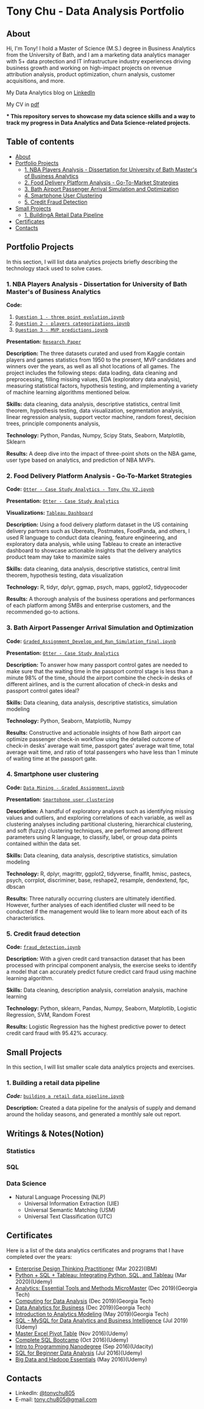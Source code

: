# Tony Chu - Data Analysis Portfolio 

## About
Hi, I'm Tony! I hold a Master of Science (M.S.) degree in Business Analytics from the University of Bath, 
and I am a marketing data analytics manager with 5+ data protection and IT infrastructure industry experiences driving 
business growth and working on high-impact projects on revenue attribution analysis, product optimization, 
churn analysis, customer acquisitions, and more.

My Data Analytics blog on [LinkedIn](https://www.linkedin.com/in/tonychu805/)

My CV in [pdf](https://drive.google.com/file/d/1P81KU3X1V8isxEm174itsk_tJJQOasAi/view?usp=sharing)

<b>
* This repository serves to showcase my data science skills and a way to track my progress in Data Analytics and Data Science-related projects.
</b>

## Table of contents
- [About](#about)
- [Portfolio Projects](#portfolio-projects)
	+ [1. NBA Players Analysis - Dissertation for University of Bath Master's of Business Analytics](#1-nba-players-analysis---dissertation-for-university-of-bath-masters-of-business-analytics)
	+ [2. Food Delivery Platform Analysis - Go-To-Market Strategies](#2-food-delivery-platform-analysis---go-to-market-strategies)
	+ [3. Bath Airport Passenger Arrival Simulation and Optimization](#3-bath-airport-passenger-arrival-simulation-and-optimization)
	+ [4. Smartphone User Clustering](#4-smartphone-user-clustering)
	+ [5. Credit Fraud Detection](#5-credit-fraud-detection)
- [Small Projects](#small-projects)
  	+ [1. BuildingA Retail Data Pipeline]()
- [Certificates](#certificates)
- [Contacts](#contacts)

## Portfolio Projects
In this section, I will list data analytics projects briefly describing the technology stack used to solve cases.

### 1. NBA Players Analysis - Dissertation for University of Bath Master's of Business Analytics
**Code:** 
1. [`Question 1 - three point evolution.ipynb`](https://github.com/tonychu805/NBA_Data_Analysis/blob/main/Question%201%20-%20three%20point%20evolution.ipynb)
2. [`Question 2 - players categorizations.ipynb`](https://github.com/tonychu805/NBA_Data_Analysis/blob/main/Question%202%20-%20players%20categorizations.ipynb)
3. [`Question 3 - MVP predictions.ipynb`](https://github.com/tonychu805/NBA_Data_Analysis/blob/main/Question%203%20-%20MVP%20predictions.ipynb)    

**Presentation:** [`Research Paper`](https://github.com/tonychu805/NBA_Data_Analysis/blob/main/Dissertation%20-%20Final%20dissertation.pdf)

**Description:** The three datasets curated and used from Kaggle contain players and games statistics from 1950 to the present, MVP candidates and winners over the years, as well as all shot locations of all games. The project includes the following steps: data loading, data cleaning and preprocessing, filling missing values, EDA (exploratory data analysis), measuring statistical factors, hypothesis testing, and implementing a variety of machine learning algorithms mentioned below.

**Skills:** data cleaning, data analysis, descriptive statistics, central limit theorem, hypothesis testing, data visualization, segmentation analysis, linear regression analysis, support vector machine, random forest, decision trees, principle components analysis,

**Technology:** Python, Pandas, Numpy, Scipy Stats, Seaborn, Matplotlib, Sklearn

**Results:** A deep dive into the impact of three-point shots on the NBA game, user type based on analytics, and prediction of NBA MVPs.  


### 2. Food Delivery Platform Analysis - Go-To-Market Strategies
**Code:** [`Otter - Case Study Analytics - Tony Chu V2.ipynb`](https://github.com/tonychu805/Food_Delivery_Platforms_Analysis/blob/main/Otter%20-%20Case%20Study%20Analytics%20-%20Tony%20Chu%20V2.ipynb)    

**Presentation:** [`Otter - Case Study Analytics`](https://docs.google.com/presentation/d/1fcv7K0vxSrBWxyRH99rtU1w3BD2VbsgeYe6uky-mt-I/edit?usp=sharing)

**Visualizations:** [`Tableau Dashboard`](https://public.tableau.com/app/profile/tony.chu3466/viz/OtterrestaurantanalysisV2/Dashboard1?publish=yes)

**Description:** Using a food delivery platform dataset in the US containing delivery partners such as Ubereats, Postmates, FoodPanda, and others, I used R language to conduct data cleaning, feature engineering, and exploratory data analysis, while using Tableau to create an interactive dashboard to showcase actionable insights that the delivery analytics product team may take to maximize sales

**Skills:** data cleaning, data analysis, descriptive statistics, central limit theorem, hypothesis testing, data visualization

**Technology:** R, tidyr, dplyr, ggmap, psych, maps, ggplot2, tidygeocoder

**Results:** A thorough analysis of the business operations and performances of each platform among SMBs and enterprise customers, and the recommended go-to actions.  

### 3. Bath Airport Passenger Arrival Simulation and Optimization
**Code:** [`Graded_Assignment_Develop_and_Run_Simulation_final.ipynb`](https://github.com/tonychu805/bath_airport_simulation/blob/main/Graded_Assignment_Develop_and_Run_Simulation_final.ipynb)    

**Presentation:** [`Otter - Case Study Analytics`](https://docs.google.com/presentation/d/1pn1hxxq-ltGTDHM2UDzShdar2B9wJSWtUuLzLInyePw/edit?usp=sharing)

**Description:** To answer how many passport control gates are needed to make sure that the waiting time in the passport control stage is less than a minute 98% of the time, should the airport combine the check-in desks of different airlines, and is the current allocation of check-in desks and passport control gates ideal?

**Skills:** Data cleaning, data analysis, descriptive statistics, simulation modeling

**Technology:** Python, Seaborn, Matplotlib, Numpy

**Results:** Constructive and actionable insights of how Bath airport can optimize passenger check-in workflow using the detailed outcome of check-in desks’ average wait time, passport gates’ average wait time, total average wait time, and ratio of total passengers who have less than 1 minute of waiting time at the passport gate. 

### 4. Smartphone user clustering
**Code:** [`Data Mining - Graded Assignment.ipynb`](https://github.com/tonychu805/smartphone_user_clustering/blob/main/Data%20Mining%20-%20Graded%20Assignment.ipynb)    

**Presentation:** [`Smartphone user clustering`](https://github.com/tonychu805/smartphone_user_clustering/blob/main/Data%20Mining%20-%20Graded%20Assignment.docx)

**Description:** A handful of exploratory analyses such as identifying missing values and outliers, and exploring correlations of each variable, as well as clustering analyses including partitional clustering, hierarchical clustering, and soft (fuzzy) clustering techniques, are performed among different parameters using R language, to classify, label, or group data points contained within the data set.

**Skills:** Data cleaning, data analysis, descriptive statistics, simulation modeling

**Technology:** R, dplyr, magrittr, ggplot2, tidyverse, finalfit, hmisc, pastecs, psych, corrplot, discriminer, base, reshape2, resample, dendextend, fpc, dbscan

**Results:** Three naturally occurring clusters are ultimately identified. However, further analyses of each identified cluster will need to be conducted if the management would like to learn more about each of its characteristics.

### 5. Credit fraud detection
**Code:** [`fraud_detection.ipynb`](https://github.com/tonychu805/credit_card_fraud_detection/blob/main/fraud_detection.ipynb)

**Description:** With a given credit card transaction dataset that has been processed with principal component analysis, the exercise seeks to identify a model that can accurately predict future credict card fraud using machine learning algorithm.

**Skills:** Data cleaning, description analysis, correlation analysis, machine learning

**Technology:** Python, sklearn, Pandas, Numpy, Seaborn, Matplotlib, Logistic Regression, SVM, Random Forest

**Results:** Logistic Regression has the highest predictive power to detect credit card fraud with 95.42% accuracy.

## Small Projects
In this section, I will list smaller scale data analytics projects and exercises.

### 1.	Building a retail data pipeline
***Code:*** [`building a retail data pipeline.ipynb`](https://github.com/tonychu805/building-a-retail-data-pipeline/blob/main/building%20a%20retail%20data%20pipeline.ipynb)

**Description:** Created a data pipeline for the analysis of supply and demand around the holiday seasons, and generated a monthly sale out report.

## Writings & Notes(Notion)

### Statistics

### SQL

### Data Science
- Natural Language Processing (NLP)
	- Universal Information Extraction (UIE)
 	- Universal Semantic Matching (USM)
  	- Universal Text Classification (UTC)  



## Certificates
Here is a list of the data analytics certificates and programs that I have completed over the years:
- [Enterprise Design Thinking Practitioner](https://www.credly.com/badges/22580781-6bd7-4c2b-a3bd-7bfdbfdb88d6/public_url) (Mar 2022)(IBM)
- [Python + SQL + Tableau: Integrating Python, SQL, and Tableau](https://www.udemy.com/certificate/UC-bdd36dc1-19d0-42e8-8e8e-7b66ca8e36b0/) (Mar 2020)(Udemy)
- [Analytics: Essential Tools and Methods MicroMaster](https://credentials.edx.org/credentials/6eb5a4245dcd4348ba175be67a07152c) (Dec 2019)(Georgia Tech)
- [Computing for Data Analysis](https://courses.edx.org/certificates/e771a69c972242ba9a78e06ad3974701) (Dec 2019)(Georgia Tech)
- [Data Analytics for Business](https://courses.edx.org/certificates/d83707bc38b54cacbc7283593b4c6a91) (Dec 2019)(Georgia Tech)
- [Introduction to Analytics Modeling](https://courses.edx.org/certificates/eeb48e32c0044448bccedacd50773eac) (May 2019)(Georgia Tech)
- [SQL - MySQL for Data Analytics and Business Intelligence](https://udemy-certificate.s3.amazonaws.com/pdf/UC-0BTWQELU.pdf) (Jul 2019)(Udemy)
- [Master Excel Pivot Table](https://www.udemy.com/certificate/UC-GJ31OB9G/) (Nov 2016)(Udemy)
- [Complete SQL Bootcamp](https://udemy-certificate.s3.amazonaws.com/pdf/UC-E05IGQ0Q.pdf) (Oct 2016)(Udemy)
- [Intro to Programming Nanodegree](https://confirm.udacity.com/WM9YRAFX) (Sep 2016)(Udacity)
- [SQL for Beginner Data Analysis](https://udemy-certificate.s3.amazonaws.com/pdf/UC-7OUXO2ZH.pdf) (Jul 2016)(Udemy)
- [Big Data and Hadoop Essentials](https://www.udemy.com/certificate/UC-IX3PT0YD/) (May 2016)(Udemy)



## Contacts
- LinkedIn: [@tonychu805](https://www.linkedin.com/in/tonychu805/)
- E-mail: tony.chu805@gmail.com
